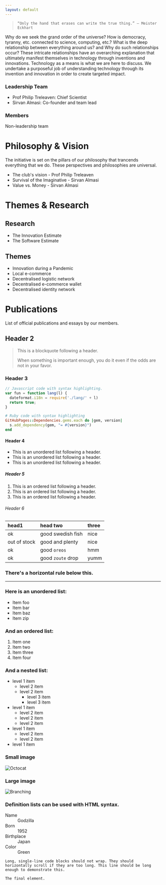 ```yaml
---
layout: default
---
```

> `“Only the hand that erases can write the true thing.”
― Meister Eckhart`

Why do we seek the grand order of the universe?
How is democracy, tyranny, etc. connected to science, computing, etc.?
What is the deep relationship between everything around us? and Why do such
relationships occur? These intricate relationships have an overarching
explanation that ultimately manifest themselves in technology through
inventions and innovations. Technology as a means is what we are here to discuss.
We undertake a purposeful job of understanding technology through its
invention and innovation in order to create targeted impact. 

### Leadership Team

* Prof Philip Treleaven: Chief Scientist
* Sirvan Almasi: Co-founder and team lead

### Members
Non-leadership team

# Philosophy & Vision
The initiative is set on the pillars of our philosophy that trancends 
everything that we do. These perspectives and philosophies are universal.

* The club's vision - Prof Philip Treleaven
* Survival of the Imaginative - Sirvan Almasi
* Value vs. Money - Sirvan Almasi

# Themes & Research

## Research
* The Innovation Estimate
* The Software Estimate

## Themes
* Innovation during a Pandemic
* Local e-commerce
* Decentralised logistic network
* Decentralised e-commerce wallet
* Decentralised identity network

# Publications

List of official publications and essays by our members.

## Header 2

> This is a blockquote following a header.
>
> When something is important enough, you do it even if the odds are not in your favor.

### Header 3

```js
// Javascript code with syntax highlighting.
var fun = function lang(l) {
  dateformat.i18n = require('./lang/' + l)
  return true;
}
```

```ruby
# Ruby code with syntax highlighting
GitHubPages::Dependencies.gems.each do |gem, version|
  s.add_dependency(gem, "= #{version}")
end
```

#### Header 4

*   This is an unordered list following a header.
*   This is an unordered list following a header.
*   This is an unordered list following a header.

##### Header 5

1.  This is an ordered list following a header.
2.  This is an ordered list following a header.
3.  This is an ordered list following a header.

###### Header 6

| head1        | head two          | three |
|:-------------|:------------------|:------|
| ok           | good swedish fish | nice  |
| out of stock | good and plenty   | nice  |
| ok           | good `oreos`      | hmm   |
| ok           | good `zoute` drop | yumm  |

### There's a horizontal rule below this.

* * *

### Here is an unordered list:

*   Item foo
*   Item bar
*   Item baz
*   Item zip

### And an ordered list:

1.  Item one
1.  Item two
1.  Item three
1.  Item four

### And a nested list:

- level 1 item
  - level 2 item
  - level 2 item
    - level 3 item
    - level 3 item
- level 1 item
  - level 2 item
  - level 2 item
  - level 2 item
- level 1 item
  - level 2 item
  - level 2 item
- level 1 item

### Small image

![Octocat](https://github.githubassets.com/images/icons/emoji/octocat.png)

### Large image

![Branching](https://guides.github.com/activities/hello-world/branching.png)


### Definition lists can be used with HTML syntax.

<dl>
<dt>Name</dt>
<dd>Godzilla</dd>
<dt>Born</dt>
<dd>1952</dd>
<dt>Birthplace</dt>
<dd>Japan</dd>
<dt>Color</dt>
<dd>Green</dd>
</dl>

```
Long, single-line code blocks should not wrap. They should horizontally scroll if they are too long. This line should be long enough to demonstrate this.
```

```
The final element.
```
